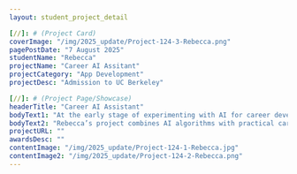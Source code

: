 ```yaml
---
layout: student_project_detail

[//]: # (Project Card)
coverImage: "/img/2025_update/Project-124-3-Rebecca.png"
pagePostDate: "7 August 2025"
studentName: "Rebecca"
projectName: "Career AI Assitant"
projectCategory: "App Development"
projectDesc: "Admission to UC Berkeley"

[//]: # (Project Page/Showcase)
headerTitle: "Career AI Assistant"
bodyText1: "At the early stage of experimenting with AI for career development, Rebecca envisioned creating an intelligent assistant to help job seekers prepare resumes, craft cover letters, and search for job opportunities. She quickly built a prototype using advanced language models and custom algorithms to make the job application process more efficient and user-friendly."
bodyText2: "Rebecca’s project combines AI algorithms with practical career preparation strategies, delivering innovative and highly useful tools that address the two major pain points of time and effort in job hunting. The Career AI Assistant enables users to generate high-quality application materials and discover relevant opportunities quickly, boosting their confidence and success rate in the job search process."
projectURL: ""
awardsDesc: ""
contentImage: "/img/2025_update/Project-124-1-Rebecca.jpg"
contentImage2: "/img/2025_update/Project-124-2-Rebecca.png"
---
```

